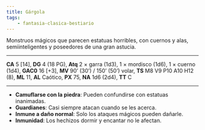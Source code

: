 ```yaml
---
title: Gárgola
tags:
    - fantasia-clasica-bestiario
---
```

Monstruos mágicos que parecen estatuas horribles, con cuernos y alas, semiinteligentes y poseedores de una gran astucia.
___
**CA** 5 [14], **DG** 4 (18 PG), **Atq** 2 × garra (1d3), 1 × mordisco (1d6), 1 × cuerno (1d4), **GAC0** 16 [+3], **MV** 90’ (30’) / 150’ (50’) volar, **TS** M8 V9 P10 A10 H12 (8), **ML** 11, **AL** Caótico, **PX** 75, **NA** 1d6 (2d4), **TT** C
___
- **Camuflarse con la piedra**: Pueden confundirse con estatuas inanimadas.
- **Guardianes**: Casi siempre atacan cuando se les acerca.
- **Inmune a daño normal**: Solo los ataques mágicos pueden dañarle.
- **Inmunidad**: Los hechizos dormir y encantar no le afectan.
